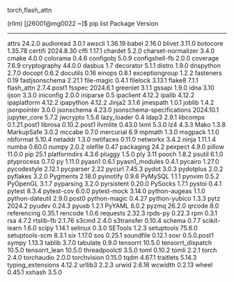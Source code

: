 torch,flash_attn


(rllm) [j26001@mg0022 ~]$ pip list
Package                   Version
------------------------- ------------
attrs                     24.2.0
audioread                 3.0.1
awscli                    1.36.19
babel                     2.16.0
blivet                    3.11.0
botocore                  1.35.78
certifi                   2024.8.30
cffi                      1.17.1
chardet                   5.2.0
charset-normalizer        3.4.0
cmake                     4.0.0
colorama                  0.4.6
configobj                 5.0.9
configshell-fb            2.0.0
coverage                  7.6.9
cryptography              44.0.0
dasbus                    1.7
decorator                 5.1.1
distro                    1.9.0
dnspython                 2.7.0
docopt                    0.6.2
docutils                  0.16
einops                    0.8.1
exceptiongroup            1.2.2
fasteners                 0.19
fastjsonschema            2.21.1
file-magic                0.4.1
filelock                  3.13.1
flake8                    7.1.1
flash_attn                2.7.4.post1
fsspec                    2024.6.1
greenlet                  3.1.1
gssapi                    1.9.0
idna                      3.10
ijson                     3.3.0
iniconfig                 2.0.0
iniparse                  0.5
ipaclient                 4.12.2
ipalib                    4.12.2
ipaplatform               4.12.2
ipapython                 4.12.2
Jinja2                    3.1.6
jmespath                  1.0.1
joblib                    1.4.2
jsonpointer               3.0.0
jsonschema                4.23.0
jsonschema-specifications 2024.10.1
jupyter_core              5.7.2
jwcrypto                  1.5.6
lazy_loader               0.4
ldap3                     2.9.1
libcomps                  0.1.21.post1
librosa                   0.10.2.post1
llvmlite                  0.43.0
lxml                      5.3.0
lz4                       4.3.3
Mako                      1.3.8
MarkupSafe                3.0.2
mccabe                    0.7.0
mercurial                 6.9
mpmath                    1.3.0
msgpack                   1.1.0
nbformat                  5.10.4
netaddr                   1.3.0
netifaces                 0.11.0
networkx                  3.4.2
ninja                     1.11.1.4
numba                     0.60.0
numpy                     2.0.2
olefile                   0.47
packaging                 24.2
pexpect                   4.9.0
pillow                    11.0.0
pip                       25.1
platformdirs              4.3.6
pluggy                    1.5.0
ply                       3.11
pooch                     1.8.2
psutil                    6.1.0
ptyprocess                0.7.0
py                        1.11.0
pyasn1                    0.6.1
pyasn1_modules            0.4.1
pycairo                   1.27.0
pycodestyle               2.12.1
pycparser                 2.22
pycurl                    7.45.3
pydot                     3.0.3
pydotplus                 2.0.2
pyflakes                  3.2.0
Pygments                  2.18.0
pyinotify                 0.9.6
PyMySQL                   1.1.1
pynvim                    0.5.2
PyOpenGL                  3.1.7
pyparsing                 3.2.0
pyrsistent                0.20.0
PySocks                   1.7.1
pystoi                    0.4.1
pytest                    8.3.4
pytest-cov                6.0.0
pytest-mock               3.14.0
python-augeas             1.1.0
python-dateutil           2.9.0.post0
python-magic              0.4.27
python-yubico             1.3.3
pytz                      2024.2
pyudev                    0.24.3
pyusb                     1.2.1
PyYAML                    6.0.2
pyzmq                     26.2.0
qrcode                    8.0
referencing               0.35.1
rencode                   1.0.6
requests                  2.32.3
rpds-py                   0.22.3
rpm                       0.3.1
rsa                       4.7.2
rtslib-fb                 2.1.76
s3cmd                     2.4.0
s3transfer                0.10.4
schema                    0.7.7
scikit-learn              1.6.0
scipy                     1.14.1
selinux                   0.3.0
SETools                   1.2.3
setuptools                75.6.0
setuptools-scm            8.3.1
six                       1.17.0
sos                       0.25.1
soundfile                 0.12.1
soxr                      0.5.0.post1
sympy                     1.13.3
tablib                    3.7.0
tabulate                  0.9.0
tensorrt                  10.5.0
tensorrt_dispatch         10.5.0
tensorrt_lean             10.5.0
threadpoolctl             3.5.0
toml                      0.10.2
tomli                     2.2.1
torch                     2.4.0
torchaudio                2.0.0
torchvision               0.15.0
tqdm                      4.67.1
traitlets                 5.14.3
typing_extensions         4.12.2
urllib3                   2.2.3
urwid                     2.6.16
wcwidth                   0.2.13
wheel                     0.45.1
xxhash                    3.5.0
